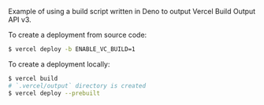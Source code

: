 Example of using a build script written in Deno to output Vercel Build Output API v3.

To create a deployment from source code:

```bash
$ vercel deploy -b ENABLE_VC_BUILD=1
```

To create a deployment locally:

```bash
$ vercel build
# `.vercel/output` directory is created
$ vercel deploy --prebuilt
```